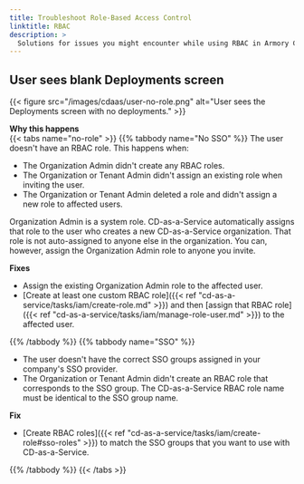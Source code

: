 ```yaml
---
title: Troubleshoot Role-Based Access Control
linktitle: RBAC
description: >
  Solutions for issues you might encounter while using RBAC in Armory Continuous Deployment-as-a-Service.
---
```


## User sees blank **Deployments** screen

{{< figure src="/images/cdaas/user-no-role.png" alt="User sees the Deployments screen with no deployments." >}}

**Why this happens**
<br>
{{< tabs name="no-role" >}}
{{% tabbody name="No SSO" %}}
The user doesn't have an RBAC role. This happens when:

* The Organization Admin didn't create any RBAC roles.
* The Organization or Tenant Admin didn't assign an existing role when inviting the user.
* The Organization or Tenant Admin deleted a role and didn't assign a new role to affected users.

Organization Admin is a system role. CD-as-a-Service automatically assigns that role to the user who creates a new CD-as-a-Service organization. That role is not auto-assigned to anyone else in the organization. You can, however, assign the Organization Admin role to anyone you invite.

**Fixes**
<br>
* Assign the existing Organization Admin role to the affected user.
* [Create at least one custom RBAC role]({{< ref "cd-as-a-service/tasks/iam/create-role.md" >}}) and then [assign that RBAC role]({{< ref "cd-as-a-service/tasks/iam/manage-role-user.md" >}}) to the affected user.

{{% /tabbody %}}
{{% tabbody name="SSO" %}}

* The user doesn't have the correct SSO groups assigned in your company's SSO provider.
* The Organization or Tenant Admin didn't create an RBAC role that corresponds to the SSO group. The CD-as-a-Service RBAC role name must be identical to the SSO group name.

**Fix**
<br>
* [Create RBAC roles]({{< ref "cd-as-a-service/tasks/iam/create-role#sso-roles" >}}) to match the SSO groups that you want to use with CD-as-a-Service.


{{% /tabbody %}}
{{< /tabs >}}


